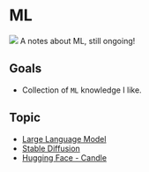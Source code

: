 # ML

![](/assets/kat.png) <span class="speech-bubble">A notes about ML, still ongoing!</span>

## Goals

- Collection of `ML` knowledge I like.

## Topic

- [Large Language Model](large-language-model.md)
- [Stable Diffusion](stable-diffusion.md)
- [Hugging Face - Candle](huggingface-candle.md)
